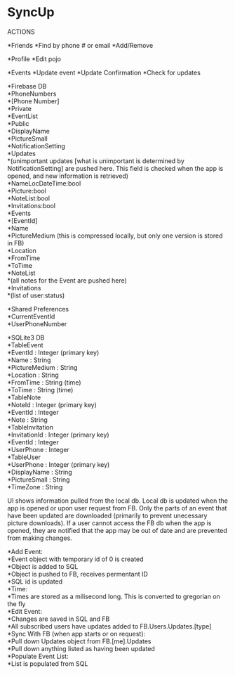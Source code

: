 # SyncUp

ACTIONS

*Friends
	*Find by phone # or email
	*Add/Remove

*Profile
	*Edit pojo

*Events
	*Update event
	*Update Confirmation
	*Check for updates





*Firebase DB  
	*PhoneNumbers  
		*[Phone Number]  
			*Private  
				*EventList  
			*Public  
				*DisplayName  
				*PictureSmall  
				*NotificationSetting  
			*Updates  
				*(unimportant updates [what is unimportant is determined by NotificationSetting] are pushed here. This field is checked when the app is opened, and new information is retrieved)  
				*NameLocDateTime:bool  
				*Picture:bool  
				*NoteList:bool  
				*Invitations:bool  
	*Events  
		*[EventId]  
			*Name  
			*PictureMedium (this is compressed locally, but only one version is stored in FB)  
			*Location  
			*FromTime  
			*ToTime  
			*NoteList  
				*(all notes for the Event are pushed here)  
			*Invitations  
				*(list of user:status)  


*Shared Preferences  
	*CurrentEventId  
	*UserPhoneNumber  


*SQLite3 DB  
	*TableEvent  
		*EventId : Integer (primary key)  
		*Name : String  
		*PictureMedium : String  
		*Location : String  
		*FromTime : String (time)  
		*ToTime : String (time)  
	*TableNote  
		*NoteId : Integer (primary key)  
		*EventId : Integer  
		*Note : String  
	*TableInvitation  
		*InvitationId : Integer (primary key)  
		*EventId : Integer  
		*UserPhone : Integer  
	*TableUser  
		*UserPhone : Integer (primary key)  
		*DisplayName : String  
		*PictureSmall : String  
		*TimeZone : String  



UI shows information pulled from the local db.  Local db is updated when the app is opened or upon user request from FB.  Only the parts of an event that have been updated are downloaded (primarily to prevent unecessary picture downloads).  If a user cannot access the FB db when the app is opened, they are notified that the app may be out of date and are prevented from making changes.




*Add Event:  
	*Event object with temporary id of 0 is created  
	*Object is added to SQL  
	*Object is pushed to FB, receives permentant ID  
	*SQL id is updated  
	*Time:  
		*Times are stored as a milisecond long. This is converted to gregorian on the fly  
*Edit Event:  
	*Changes are saved in SQL and FB  
	*All subscribed users have updates added to FB.Users.Updates.[type]  
*Sync With FB (when app starts or on request):  
	*Pull down Updates object from FB.[me].Updates  
	*Pull down anything listed as having been updated  
*Populate Event List:  
	*List is populated from SQL  




